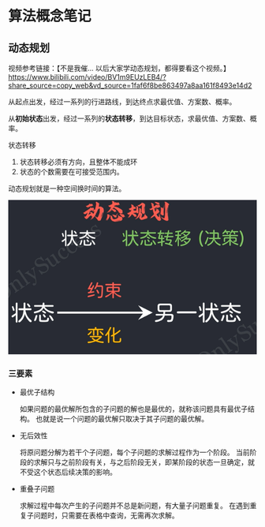 # 算法概念笔记

## 动态规划

视频参考链接：【不是我催... 以后大家学动态规划，都得要看这个视频。】 https://www.bilibili.com/video/BV1m9EUzLEB4/?share_source=copy_web&vd_source=1faf6f8be863497a8aa161f8493e14d2

从起点出发，经过一系列的行进路线，到达终点求最优值、方案数、概率。

从**初始状态**出发，经过一系列的**状态转移**，到达目标状态，求最优值、方案数、概率。

状态转移

1. 状态转移必须有方向，且整体不能成环
2. 状态的个数需要在可接受范围内。

动态规划就是一种空间换时间的算法。

![image-20250627140824837](./算法概念笔记.assets/image-20250627140824837.png)

### 三要素

- 最优子结构

  如果问题的最优解所包含的子问题的解也是最优的，就称该问题具有最优子结构。
  也就是说一个问题的最优解只取决于其子问题的最优解。

- 无后效性

  将原问题分解为若干个子问题，每个子问题的求解过程作为一个阶段。
  当前阶段的求解只与之前阶段有关，与之后阶段无关，即某阶段的状态一旦确定，就不受这个状态后续决策的影响。

- 重叠子问题

  求解过程中每次产生的子问题并不总是新问题，有大量子问题重复。
  在遇到重复子问题时，只需要在表格中查询，无需再次求解。